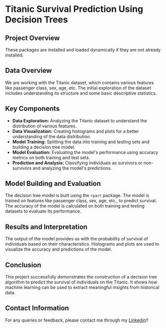 # Titanic Survival Prediction Using Decision Trees

## Project Overview
These packages are installed and loaded dynamically if they are not already installed.

## Data Overview
We are working with the Titanic dataset, which contains various features like passenger class, sex, age, etc. The initial exploration of the dataset includes understanding its structure and some basic descriptive statistics.

## Key Components
- **Data Exploration:** Analyzing the Titanic dataset to understand the distribution of various features.
- **Data Visualization:** Creating histograms and plots for a better understanding of the data distribution.
- **Model Training:** Splitting the data into training and testing sets and building a decision tree model.
- **Model Evaluation:** Evaluating the model's performance using accuracy metrics on both training and test sets.
- **Prediction and Analysis:** Classifying individuals as survivors or non-survivors and analyzing the model's predictions.

## Model Building and Evaluation
The decision tree model is built using the `rpart` package. The model is trained on features like passenger class, sex, age, etc., to predict survival. The accuracy of the model is calculated on both training and testing datasets to evaluate its performance.

## Results and Interpretation
The output of the model provides us with the probability of survival of individuals based on their characteristics. Histograms and plots are used to visualize the accuracy and predictions of the model.

## Conclusion
This project successfully demonstrates the construction of a decision tree algorithm to predict the survival of individuals on the Titanic. It shows how machine learning can be used to extract meaningful insights from historical data.


## Contact Information
For any queries or feedback, please contact me through my [Linkedin](https://www.linkedin.com/in/vinicius-capozzi)!!
